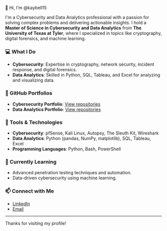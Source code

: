 👋 Hi, I'm @kaybell15

I'm a Cybersecurity and Data Analytics professional with a passion for solving complex problems and delivering actionable insights. I hold a **Master of Science in Cybersecurity and Data Analytics** from **The University of Texas at Tyler**, where I specialized in topics like cryptography, digital forensics, and machine learning.

### 💻 What I Do
- **Cybersecurity**: Expertise in cryptography, network security, incident response, and digital forensics.
- **Data Analytics**: Skilled in Python, SQL, Tableau, and Excel for analyzing and visualizing data.

### 📂 GitHub Portfolios
- **Cybersecurity Portfolio**: [View repositories]([https://github.com/kaybell15?tab=repositories&q=cybersecurity&type=&language=](https://github.com/kaybell15/Cybersecurity-Portfolio))
- **Data Analytics Portfolio**: [View repositories](https://github.com/kaybell15?tab=repositories&q=data-analytics&type=&language=)

### 🔧 Tools & Technologies
- **Cybersecurity**: pfSense, Kali Linux, Autopsy, The Sleuth Kit, Wireshark
- **Data Analytics**: Python (pandas, NumPy, matplotlib), SQL, Tableau, Excel
- **Programming Languages**: Python, Bash, PowerShell

### 🌱 Currently Learning
- Advanced penetration testing techniques and automation.
- Data-driven cybersecurity using machine learning.

### 📫 Connect with Me
- [LinkedIn](https://www.linkedin.com/in/kayla--bell/)
- [Email](mailto:kaybell1998@gmail.com)

---

Thanks for visiting my profile!

<!---
kaybell15/kaybell15 is a ✨ special ✨ repository because its `README.md` (this file) appears on your GitHub profile.
You can click the Preview link to take a look at your changes.
--->
